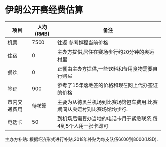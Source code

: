 # 伊朗公开赛经费估算
项目|人均(RMB)|备注
---|---|---
机票|7500|往返 参考携程当前价格
住宿|0|主办方提供,居住在赛场步行约20分钟的奥运村里
餐饮|0|正餐由主办方提供,一些饮料和备用食物需要自行购买
签证|900|参考了15年落地签的价格和现在网上代办签证的价格
市内交通费用|待核算|主要为从德黑兰机场到比赛场馆包车费用.比赛期间从奥运村到比赛场馆均步行.
电话卡|50|到机场后需要办当地的电话卡用于紧急联系,每4到5个人用一张卡即可


主办方补贴: 根据经济形式进行补贴,2018年补贴为每支队伍6000到8000(USD).